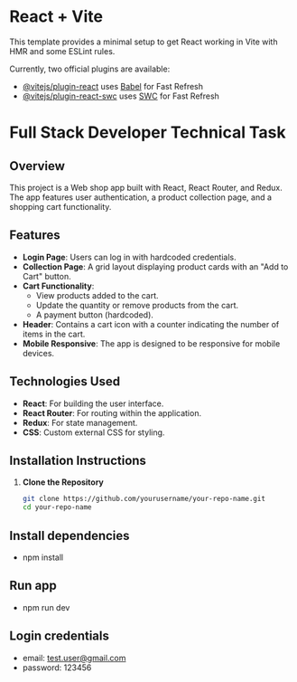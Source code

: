 # React + Vite

This template provides a minimal setup to get React working in Vite with HMR and some ESLint rules.

Currently, two official plugins are available:

- [@vitejs/plugin-react](https://github.com/vitejs/vite-plugin-react/blob/main/packages/plugin-react/README.md) uses [Babel](https://babeljs.io/) for Fast Refresh
- [@vitejs/plugin-react-swc](https://github.com/vitejs/vite-plugin-react-swc) uses [SWC](https://swc.rs/) for Fast Refresh

# Full Stack Developer Technical Task

## Overview

This project is a Web shop app built with React, React Router, and Redux. The app features user authentication, a product collection page, and a shopping cart functionality.

## Features

- **Login Page**: Users can log in with hardcoded credentials.
- **Collection Page**: A grid layout displaying product cards with an "Add to Cart" button.
- **Cart Functionality**:
  - View products added to the cart.
  - Update the quantity or remove products from the cart.
  - A payment button (hardcoded).
- **Header**: Contains a cart icon with a counter indicating the number of items in the cart.
- **Mobile Responsive**: The app is designed to be responsive for mobile devices.

## Technologies Used

- **React**: For building the user interface.
- **React Router**: For routing within the application.
- **Redux**: For state management.
- **CSS**: Custom external CSS for styling.

## Installation Instructions

1. **Clone the Repository**
   ```bash
   git clone https://github.com/yourusername/your-repo-name.git
   cd your-repo-name
   ```

## Install dependencies

- npm install

## Run app

- npm run dev

## Login credentials

- email: test.user@gmail.com
- password: 123456
